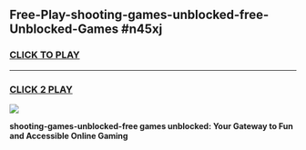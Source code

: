 
## Free-Play-shooting-games-unblocked-free-Unblocked-Games #n45xj
<h3>
<a href="https://news.freeplayer.one?title=shooting-games-unblocked-free&ref=8M">CLICK TO PLAY</a></h3>
<hr>

<h3>
<a href="https://news.freeplayer.one?title=shooting-games-unblocked-free&ref=8M">CLICK 2 PLAY</a>
  
</h3>

<a href="https://news.freeplayer.one?title=shooting-games-unblocked-free&ref=8M"><img src="https://clearcache.store/games.png"></a>


**shooting-games-unblocked-free games unblocked: Your Gateway to Fun and Accessible Online Gaming**

